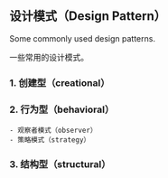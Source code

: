 ## 设计模式（Design Pattern）
Some commonly used design patterns.

一些常用的设计模式。

### 1. 创建型（creational）

### 2. 行为型（behavioral）
    - 观察者模式（observer）
    - 策略模式（strategy）
### 3. 结构型（structural）
